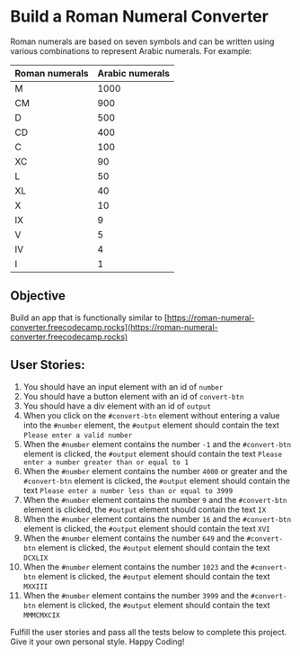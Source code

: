 # Build a Roman Numeral Converter

Roman numerals are based on seven symbols and can be written using various combinations to represent Arabic numerals. For example:

| Roman numerals | Arabic numerals |
| -------------- | --------------- |
| M              | 1000            |
| CM             | 900             |
| D              | 500             |
| CD             | 400             |
| C              | 100             |
| XC             | 90              |
| L              | 50              |
| XL             | 40              |
| X              | 10              |
| IX             | 9               |
| V              | 5               |
| IV             | 4               |
| I              | 1               |

## Objective
Build an app that is functionally similar to [https://roman-numeral-converter.freecodecamp.rocks](https://roman-numeral-converter.freecodecamp.rocks)

## User Stories:

1. You should have an input element with an id of `number`
2. You should have a button element with an id of `convert-btn`
3. You should have a div element with an id of `output`
4. When you click on the `#convert-btn` element without entering a value into the `#number` element, the `#output` element should contain the text `Please enter a valid number`
5. When the `#number` element contains the number `-1` and the `#convert-btn` element is clicked, the `#output` element should contain the text `Please enter a number greater than or equal to 1`
6. When the `#number` element contains the number `4000` or greater and the `#convert-btn` element is clicked, the `#output` element should contain the text `Please enter a number less than or equal to 3999`
7. When the `#number` element contains the number `9` and the `#convert-btn` element is clicked, the `#output` element should contain the text `IX`
8. When the `#number` element contains the number `16` and the `#convert-btn` element is clicked, the `#output` element should contain the text `XVI`
9. When the `#number` element contains the number `649` and the `#convert-btn` element is clicked, the `#output` element should contain the text `DCXLIX`
10. When the `#number` element contains the number `1023` and the `#convert-btn` element is clicked, the `#output` element should contain the text `MXXIII`
11. When the `#number` element contains the number `3999` and the `#convert-btn` element is clicked, the `#output` element should contain the text `MMMCMXCIX`

Fulfill the user stories and pass all the tests below to complete this project. Give it your own personal style. Happy Coding!
